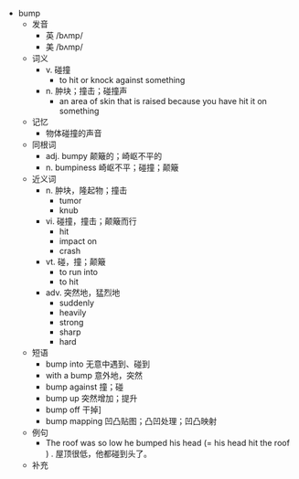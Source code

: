 - bump
  - 发音
    - 英 /bʌmp/
    - 美 /bʌmp/
  - 词义
    - v. 碰撞
      - to hit or knock against something
    - n. 肿块；撞击；碰撞声
      - an area of skin that is raised because you have hit it on something
  - 记忆
    - 物体碰撞的声音
  - 同根词
    - adj. bumpy 颠簸的；崎岖不平的
    - n. bumpiness 崎岖不平；碰撞；颠簸
  - 近义词
    - n. 肿块，隆起物；撞击
      - tumor
      - knub
    - vi. 碰撞，撞击；颠簸而行
      - hit
      - impact on
      - crash
    - vt. 碰，撞；颠簸
      - to run into
      - to hit
    - adv. 突然地，猛烈地
      - suddenly
      - heavily
      - strong
      - sharp
      - hard
  - 短语
    - bump into 无意中遇到、碰到
    - with a bump 意外地，突然
    - bump against 撞；碰
    - bump up 突然增加；提升
    - bump off 干掉]
    - bump mapping 凹凸贴图；凸凹处理；凹凸映射
  - 例句
    - The roof was so low he bumped his head (=  his head hit the roof  ) . 屋顶很低，他都碰到头了。
  - 补充